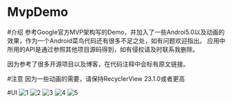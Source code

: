 # MvpDemo
#介绍
参考Google官方MVP架构写的Demo，并加入了一些Androi5.0以及动画的效果，作为一个Android菜鸟代码还有很多不足之处，如有问题欢迎指出。
应用中所用的API是通过参照其他项目源码得到，如有侵权请及时联系我删除。

因为参考了很多开源项目以及博客，在代码注释中会标有原文链接。

#注意
因为一些动画的需要，请保持RecyclerView 23.1.0或者更高

#UI
![1](https://github.com/zhangxuyang321/MvpDemo/blob/master/ui/1.png)
![2](https://github.com/zhangxuyang321/MvpDemo/blob/master/ui/2.png)
![3](https://github.com/zhangxuyang321/MvpDemo/blob/master/ui/3.png)
![4](https://github.com/zhangxuyang321/MvpDemo/blob/master/ui/4.png)
![5](https://github.com/zhangxuyang321/MvpDemo/blob/master/ui/5.png)



